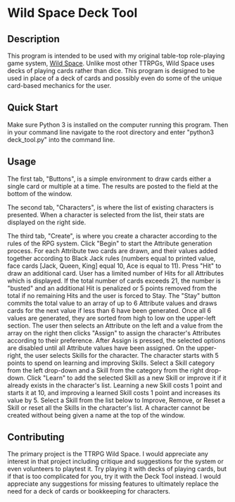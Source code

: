 # Wild Space Deck Tool

## Description
This program is intended to be used with my original table-top role-playing game system, [Wild Space](https://docs.google.com/document/d/19ghgfYaQrrJxNv02-S3PG78V8ymhDLAjK4x_1gQrGVM/edit?usp=share_link). Unlike most other TTRPGs, Wild Space uses decks of playing cards rather than dice. This program is designed to be used in place of a deck of cards and possibly even do some of the unique card-based mechanics for the user.

## Quick Start
Make sure Python 3 is installed on the computer running this program. Then in your command line navigate to the root directory and enter "python3 deck_tool.py" into the command line.

## Usage
The first tab, "Buttons", is a simple environment to draw cards either a single card or multiple at a time. The results are posted to the field at the bottom of the window.

The second tab, "Characters", is where the list of existing characters is presented. When a character is selected from the list, their stats are displayed on the right side.

The third tab, "Create", is where you create a character according to the rules of the RPG system. Click "Begin" to start the Attribute generation process. For each Attribute two cards are drawn, and their values added together according to Black Jack rules (numbers equal to printed value, face cards [Jack, Queen, King] equal 10, Ace is equal to 11). Press "Hit" to draw an additional card. User has a limited number of Hits for all Attributes which is displayed. If the total number of cards exceeds 21, the number is "busted" and an additional Hit is penalized or 5 points removed from the total if no remaining Hits and the user is forced to Stay. The "Stay" button commits the total value to an array of up to 6 Attribute values and draws cards for the next value if less than 6 have been generated. Once all 6 values are generated, they are sorted from high to low on the upper-left section. The user then selects an Attribute on the left and a value from the array on the right then clicks "Assign" to assign the character's Attributes according to their preference. After Assign is pressed, the selected options are disabled until all Attribute values have been assigned. On the upper-right, the user selects Skills for the character. The character starts with 5 points to spend on learning and improving Skills. Select a Skill category from the left drop-down and a Skill from the category from the right drop-down. Click "Learn" to add the selected Skill as a new Skill or improve it if it already exists in the character's list. Learning a new Skill costs 1 point and starts it at 10, and improving a learned Skill costs 1 point and increases its value by 5. Select a Skill from the list below to Improve, Remove, or Reset a Skill or reset all the Skills in the character's list. A character cannot be created without being given a name at the top of the window.

## Contributing
The primary project is the TTRPG Wild Space. I would appreciate any interest in that project including critique and suggestions for the system or even volunteers to playtest it. Try playing it with decks of playing cards, but if that is too complicated for you, try it with the Deck Tool instead. I would appreciate any suggestions for missing features to ultimately replace the need for a deck of cards or bookkeeping for characters.